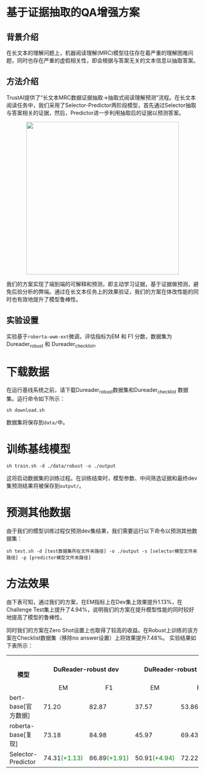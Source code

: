# 基于证据抽取的QA增强方案
## 背景介绍
在长文本的理解问题上，机器阅读理解(MRC)模型往往存在着严重的理解困难问题，同时也存在严重的虚假相关性，即会根据与答案无关的文本信息以抽取答案。

## 方法介绍
TrustAI提供了“长文本MRC数据证据抽取->抽取式阅读理解预测”流程。在长文本阅读任务中，我们采用了Selector-Predictor两阶段模型，首先通过Selector抽取与答案相关的证据，然后，Predictor进一步利用抽取后的证据以预测答案。

<p align="center">
<img align="center" src="../../../imgs/rationale_active_learning_framework_model.png", width=400><br>
</p>

我们的方案实现了端到端的可解释和预测，即主动学习证据，基于证据做预测，避免后验分析的弊端。通过在长文本任务上的效果验证，我们的方案在体改性能的同时也有效地提升了模型鲁棒性。

## 实验设置
实验基于`roberta-wwm-ext`微调，评估指标为EM 和 F1 分数，数据集为Dureader<sub>robust</sub> 和 Dureader<sub>checklist</sub>。


# 下载数据

在运行基线系统之前，请下载Dureader<sub>robust</sub>数据集和Dureader<sub>checklist</sub> 数据集。运行命令如下所示：

```
sh download.sh
```

数据集将保存到`data/`中。

# 训练基线模型

```
sh train.sh -d ./data/robust -o ./output
```
这将启动数据集的训练过程。在训练结束时，模型参数、中间筛选证据和最终dev集预测结果将被保存到`output/`。

# 预测其他数据
由于我们的模型训练过程仅预测dev集结果，我们需要运行以下命令以预测其他数据集：

```
sh test.sh -d [test数据集所在文件夹路径] -o ./output -s [selector模型文件夹路径] -p [predictor模型文件夹路径]
```

# 方法效果

由下表可知，通过我们的方案，在EM指标上在Dev集上效果提升1.13%，在Challenge Test集上提升了4.94%，说明我们的方案在提升模型性能的同时较好地提高了模型的鲁棒性。

同时我们的方案在Zero Shot设置上也取得了较高的收益。在Robust上训练的该方案在Checklist数据集（移除no answer设置）上将效果提升7.48%。
实验结果如下表所示：

<escape>
<table>
    <tr>
        <th rowspan="2" style="text-align: center;">模型</th>
        <th colspan="2" style="text-align: center;">DuReader-robust dev</th>
        <th colspan="2" style="text-align: center;">DuReader-robust Test</th>
        <th colspan="2" style="text-align: center;">【Zero shot】<br>DuReader-checklist dev<br>(Remove no answer)</th>
    </tr>
    <tr>
        <td style="text-align: center;">EM</td>
        <td style="text-align: center;">F1</td>
        <td style="text-align: center;">EM</td>
        <td style="text-align: center;">F1</td>
        <td style="text-align: center;">EM</td>
        <td style="text-align: center;">F1</td>
    </tr>
    <tr>
        <td>bert-base[官方数据]</td>
        <td>71.20</td>
        <td>82.87</td>
        <td>37.57</td>
        <td>53.86</td>
        <td style="text-align: center;">-</td>
        <td style="text-align: center;">-</td>
    </tr>
    <tr>
        <td>roberta-base[复现]</td>
        <td>73.18</td>
        <td>84.98</td>
        <td>45.97</td>
        <td>69.43</td>
        <td>23.56</td>
        <td>42.47</td>
    </tr>
    <tr>
        <td>Selector-Predictor</td>
        <td>74.31<font color="green">(+1.13)</font></td>
        <td>86.89<font color="green">(+1.91)</font></td>
        <td>50.91<font color="green">(+4.94)</font></td>
        <td>72.22<font color="green">(+2.79)</font></td>
        <td>31.04<font color="green">(+7.48)</font></td>
        <td>53.29<font color="green">(+10.82)</font></td>
    </tr>
</table>
</escape>
